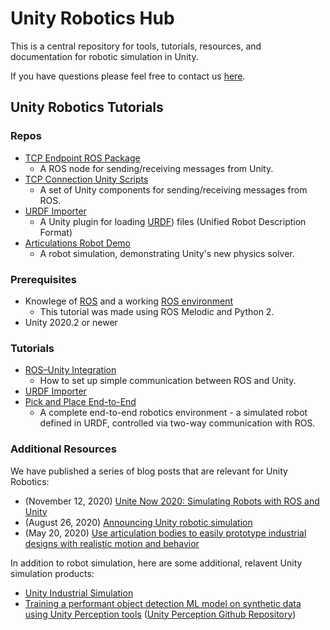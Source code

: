 # Unity Robotics Hub

This is a central repository for tools, tutorials, resources, and documentation for robotic simulation in Unity.

If you have questions please feel free to contact us [here](mailto:unity-robotics@unity3d.com).

## Unity Robotics Tutorials

### Repos
- [TCP Endpoint ROS Package](https://github.com/Unity-Technologies/ROS-TCP-Endpoint)
	- A ROS node for sending/receiving messages from Unity.
- [TCP Connection Unity Scripts](https://github.com/Unity-Technologies/ROS-TCP-Connector)
	- A set of Unity components for sending/receiving messages from ROS. 
- [URDF Importer](https://github.cds.internal.unity3d.com/unity/URDF-Importer)
	- A Unity plugin for loading [URDF](http://wiki.ros.org/urdf)) files (Unified Robot Description Format)
- [Articulations Robot Demo](https://github.com/Unity-Technologies/articulations-robot-demo)
	- A robot simulation, demonstrating Unity's new physics solver.

### Prerequisites
- Knowlege of [ROS](https://www.ros.org/) and a working [ROS environment](https://www.ros.org/install/)
	- This tutorial was made using ROS Melodic and Python 2.
- Unity 2020.2 or newer

### Tutorials
- [ROS–Unity Integration](tutorials/ros_unity_integration/README.md)
	- How to set up simple communication between ROS and Unity.
- [URDF Importer](tutorials/urdf_importer/urdf_tutorial.md)
- [Pick and Place End-to-End](tutorials/pick_and_place/README.md)
	- A complete end-to-end robotics environment - a simulated robot defined in URDF, controlled via two-way communication with ROS.

### Additional Resources
We have published a series of blog posts that are relevant for Unity Robotics:

- (November 12, 2020)
[Unite Now 2020: Simulating Robots with ROS and Unity](https://resources.unity.com/unitenow/onlinesessions/simulating-robots-with-ros-and-unity)
- (August 26, 2020)
[Announcing Unity robotic simulation](https://unity.com/solutions/automotive-transportation-manufacturing/robotics)
- (May 20, 2020)
[Use articulation bodies to easily prototype industrial designs with realistic motion and behavior](https://blogs.unity3d.com/2020/05/20/use-articulation-bodies-to-easily-prototype-industrial-designs-with-realistic-motion-and-behavior/)

In addition to robot simulation, here are some additional, relavent Unity simulation products:

- [Unity Industrial Simulation](https://unity.com/products/unity-simulation)
- [Training a performant object detection ML model on synthetic data using Unity Perception tools](https://blogs.unity3d.com/2020/09/17/training-a-performant-object-detection-ml-model-on-synthetic-data-using-unity-perception-tools/) ([Unity Perception Github Repository](https://github.com/Unity-Technologies/com.unity.perception))